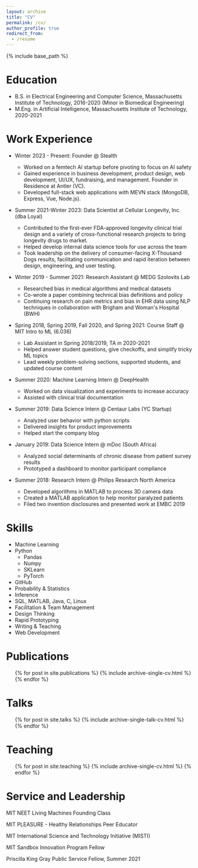 ```yaml
---
layout: archive
title: "CV"
permalink: /cv/
author_profile: true
redirect_from:
  - /resume
---
```


{% include base_path %}

Education
======
* B.S. in Electrical Engineering and Computer Science, Massachusetts Institute of Technology, 2016-2020 (Minor in Biomedical Engineering)
* M.Eng. in Artificial Intelligence, Massachusetts Institute of Technology, 2020-2021

Work Experience
======
* Winter 2023 - Present: Founder @ Stealth
  * Worked on a femtech AI startup before pivoting to focus on AI safety
  * Gained experience in business development, product design, web development, UI/UX, fundraising, and management. Founder in Residence at Antler (VC). 
  * Developed full-stack web applications with MEVN stack (MongoDB, Express, Vue, Node.js).


* Summer 2021-Winter 2023: Data Scientist at Cellular Longevity, Inc. (dba Loyal)
  * Contributed to the first-ever FDA-approved longevity clinical trial design and a variety of cross-functional research projects to bring longevity drugs to market. 
  * Helped develop internal data science tools for use across the team
  * Took leadership on the delivery of consumer-facing X-Thousand Dogs results, facilitating communication and rapid iteration between design, engineering, and user testing.

* Winter 2019 - Summer 2021: Research Assistant @ MEDG Szolovits Lab
  * Researched bias in medical algorithms and medical datasets
  * Co-wrote a paper combining technical bias definitions and policy
  * Continuing research on pain metrics and bias in EHR data using NLP techniques in collaboration with Brigham and Woman's Hospital (BWH)

* Spring 2018, Spring 2019, Fall 2020, and Spring 2021: Course Staff @ MIT Intro to ML (6.036)
  * Lab Assistant in Spring 2018/2019, TA in 2020-2021
  * Helped answer student questions, give checkoffs, and simplify tricky ML topics
  * Lead weekly problem-solving sections, supported students, and updated course content

* Summer 2020: Machine Learning Intern @ DeepHealth
  * Worked on data visualization and experiments to increase accuracy 
  * Assisted with clinical trial documentation
  

* Summer 2019: Data Science Intern @ Centaur Labs (YC Startup)
  * Analyzed user behavior with python scripts
  * Delivered insights for product improvements
  * Helped start the company blog
  

* January 2019: Data Science Intern @ mDoc (South Africa)
  * Analyzed social determinants of chronic disease from patient survey results
  * Prototyped a dashboard to monitor participant compliance


* Summer 2018: Research Intern @ Philips Research North America
  * Developed algorithms in MATLAB to process 3D camera data
  * Created a MATLAB application to help monitor paralyzed patients
  * Filed two invention disclosures and presented work at EMBC 2019
  
Skills
======
* Machine Learning
* Python
  * Pandas
  * Numpy
  * SKLearn
  * PyTorch
* GitHub
* Probability & Statistics
* Inference
* SQL, MATLAB, Java, C, Linux
* Facilitation & Team Management
* Design Thinking
* Rapid Prototyping
* Writing & Teaching
* Web Development

Publications
======
  <ul>{% for post in site.publications %}
    {% include archive-single-cv.html %}
  {% endfor %}</ul>
  
Talks
======
  <ul>{% for post in site.talks %}
    {% include archive-single-talk-cv.html %}
  {% endfor %}</ul>
  
Teaching
======
  <ul>{% for post in site.teaching %}
    {% include archive-single-cv.html %}
  {% endfor %}</ul>
  
Service and Leadership
======
MIT NEET Living Machines Founding Class

MIT PLEASURE - Healthy Relationships Peer Educator 

MIT International Science and Technology Initiative (MISTI)

MIT Sandbox Innovation Program Fellow

Priscilla King Gray Public Service Fellow, Summer 2021



<!-- Awards
======
Athena Pinnacle Scholar, MIT Sandbox Innovation Fellow,  Intel Science Talent Search Seminfinalist,  -->
